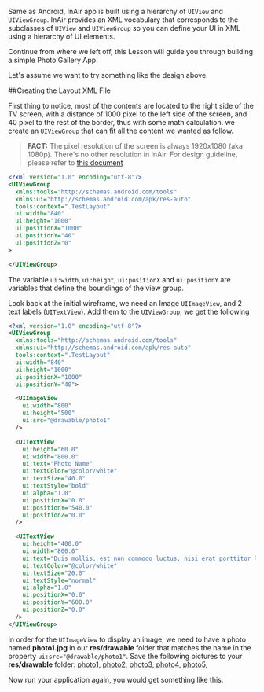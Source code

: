 Same as Android, InAir app is built using a hierarchy of `UIView` and `UIViewGroup`. InAir provides an XML vocabulary that corresponds to the subclasses of `UIView` and `UIViewGroup` so you can define your UI in XML using a hierarchy of UI elements.

Continue from where we left off, this Lesson will guide you through building a simple Photo Gallery App.


Let's assume we want to try something like the design above.

##Creating the Layout XML File

First thing to notice, most of the contents are located to the right side of the TV screen, with a distance of 1000 pixel to the left side of the screen, and 40 pixel to the rest of the border, thus with some math calculation. we create an `UIViewGroup` that can fit all the content we wanted as follow.

> **FACT:** The pixel resolution of the screen is always 1920x1080 (aka 1080p). There's no other resolution in InAir. For design guideline, please refer to [this document](#design_guideline)

```xml
<?xml version="1.0" encoding="utf-8"?>
<UIViewGroup
  xmlns:tools="http://schemas.android.com/tools"
  xmlns:ui="http://schemas.android.com/apk/res-auto"
  tools:context=".TestLayout"
  ui:width="840"
  ui:height="1000"
  ui:positionX="1000"
  ui:positionY="40"
  ui:positionZ="0"
>

</UIViewGroup>
```
The variable `ui:width`, `ui:height`, `ui:positionX` and `ui:positionY` are variables that define the boundings of the view group.

Look back at the initial wireframe, we need an Image `UIImageView`, and 2 text labels (`UITextView`). Add them to the `UIViewGroup`, we get the following

```xml
<?xml version="1.0" encoding="utf-8"?>
<UIViewGroup
  xmlns:tools="http://schemas.android.com/tools"
  xmlns:ui="http://schemas.android.com/apk/res-auto"
  tools:context=".TestLayout"
  ui:width="840"
  ui:height="1000"
  ui:positionX="1000"
  ui:positionY="40">

  <UIImageView
    ui:width="800"
    ui:height="500"
    ui:src="@drawable/photo1"
  />

  <UITextView
    ui:height="60.0"
    ui:width="800.0"
    ui:text="Photo Name"
    ui:textColor="@color/white"
    ui:textSize="40.0"
    ui:textStyle="bold"
    ui:alpha="1.0"
    ui:positionX="0.0"
    ui:positionY="540.0"
    ui:positionZ="0.0"
  />

  <UITextView
    ui:height="400.0"
    ui:width="800.0"
    ui:text="Duis mollis, est non commodo luctus, nisi erat porttitor ligula, eget lacinia odio sem nec elit. Maecenas sed diam eget risus varius blandit sit amet non magna. Cras justo odio, dapibus ac facilisis in, egestas eget quam. Sed posuere consectetur est at lobortis. Sed posuere consectetur est at lobortis. Maecenas sed diam eget risus varius blandit sit amet non magna. Donec id elit non mi porta gravida at eget metus."
    ui:textColor="@color/white"
    ui:textSize="20.0"
    ui:textStyle="normal"
    ui:alpha="1.0"
    ui:positionX="0.0"
    ui:positionY="600.0"
    ui:positionZ="0.0"
  />
</UIViewGroup>
```

In order for the `UIImageView` to display an image, we need to have a photo named **photo1.jpg** in our **res/drawable** folder that matches the name in the property `ui:src="@drawable/photo1"`. Save the following pictures to your **res/drawable** folder: [photo1](http://inair.tv/wp-content/uploads/shared/photo1.jpg), [photo2](http://inair.tv/wp-content/uploads/shared/photo2.jpg), [photo3](http://inair.tv/wp-content/uploads/shared/photo3.jpg), [photo4](http://inair.tv/wp-content/uploads/shared/photo4.jpg), [photo5](http://inair.tv/wp-content/uploads/shared/photo5.jpg),

Now run your application again, you would get something like this.
